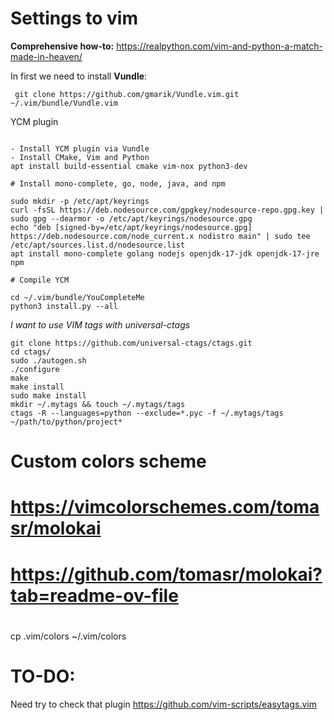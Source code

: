 # Settings to vim
**Comprehensive how-to:** https://realpython.com/vim-and-python-a-match-made-in-heaven/

In first we need to install **Vundle**:

` git clone https://github.com/gmarik/Vundle.vim.git ~/.vim/bundle/Vundle.vim`


YCM plugin 

```

- Install YCM plugin via Vundle
- Install CMake, Vim and Python
apt install build-essential cmake vim-nox python3-dev

# Install mono-complete, go, node, java, and npm

sudo mkdir -p /etc/apt/keyrings
curl -fsSL https://deb.nodesource.com/gpgkey/nodesource-repo.gpg.key | sudo gpg --dearmor -o /etc/apt/keyrings/nodesource.gpg
echo "deb [signed-by=/etc/apt/keyrings/nodesource.gpg] https://deb.nodesource.com/node_current.x nodistro main" | sudo tee /etc/apt/sources.list.d/nodesource.list
apt install mono-complete golang nodejs openjdk-17-jdk openjdk-17-jre npm

# Compile YCM

cd ~/.vim/bundle/YouCompleteMe
python3 install.py --all

```

_I want to use VIM tags with universal-ctags_
```
git clone https://github.com/universal-ctags/ctags.git
cd ctags/
sudo ./autogen.sh
./configure
make
make install
sudo make install
mkdir ~/.mytags && touch ~/.mytags/tags
ctags -R --languages=python --exclude=*.pyc -f ~/.mytags/tags ~/path/to/python/project*
```

# Custom colors scheme
# https://vimcolorschemes.com/tomasr/molokai
# https://github.com/tomasr/molokai?tab=readme-ov-file
# 
cp .vim/colors ~/.vim/colors

# TO-DO:
Need try to check that plugin https://github.com/vim-scripts/easytags.vim
